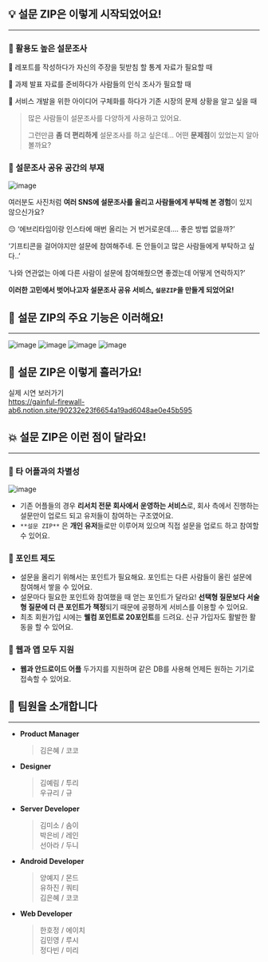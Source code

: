 
## 💡 설문 ZIP은 이렇게 시작되었어요!

---

### 📌 활용도 높은 설문조사

🙆 레포트를 작성하다가 자신의 주장을 뒷받침 할 통계 자료가 필요할 때 

🙆 과제 발표 자료를 준비하다가 사람들의 인식 조사가 필요할 때

🙆 서비스 개발을 위한 아이디어 구체화를 하다가 기존 시장의 문제 상황을 알고 싶을 때

> 많은 사람들이 설문조사를 다양하게 사용하고 있어요.
> 
> 
> 그런만큼 **좀 더 편리하게** 설문조사를 하고 싶은데… 어떤 **문제점**이 있었는지 알아볼까요?
> 

### 📌 설문조사 공유 공간의 부재
![image](https://user-images.githubusercontent.com/87464975/230753092-b3ea5c3b-319f-4f16-98df-d7467ee10aa3.png)


여러분도 사진처럼 **여러 SNS에 설문조사를 올리고 사람들에게 부탁해 본 경험**이 있지 않으신가요?

<aside>
😔 ‘에브리타임이랑 인스타에 매번 올리는 거 번거로운데…. 좋은 방법 없을까?’

‘기프티콘을 걸어야지만 설문에 참여해주네. 돈 안들이고 많은 사람들에게 부탁하고 싶다..’

‘나와 연관없는 아예 다른 사람이 설문에 참여해줬으면 좋겠는데 어떻게 연락하지?’

</aside>

**이러한 고민에서 벗어나고자 설문조사 공유 서비스, `설문ZIP`을 만들게 되었어요!**

## 👀 설문 ZIP의 주요 기능은 이러해요!

---

![image](https://user-images.githubusercontent.com/87464975/230753119-06060746-15aa-4c54-88dc-a78f500719b6.png)
![image](https://user-images.githubusercontent.com/87464975/230753133-2068f08b-7fdf-4c34-967b-c66116d19233.png)
![image](https://user-images.githubusercontent.com/87464975/230753134-09451c60-0757-4f6f-bf9b-d54937f07bb7.png)
![image](https://user-images.githubusercontent.com/87464975/230753137-7b019859-ad0e-451f-a707-231325458200.png)

## 💬 설문 ZIP은 이렇게 흘러가요!

실제 시연 보러가기       
https://gainful-firewall-ab6.notion.site/90232e23f6654a19ad6048ae0e45b595

## 💥 설문 ZIP은 이런 점이 달라요!

---

### 📌 타 어플과의 차별성

![image](https://user-images.githubusercontent.com/87464975/230753795-ecd70dc6-e0b2-4963-8ad6-1ddf8f1d1a37.png)

- 기존 어플들의 경우 **리서치 전문 회사에서 운영하는 서비스**로, 회사 측에서 진행하는 설문만이 업로드 되고 유저들이 참여하는 구조였어요.
- `**설문 ZIP**` 은 **개인 유저**들로만 이루어져 있으며 직접 설문을 업로드 하고 참여할 수 있어요.

### 📌 포인트 제도

- 설문을 올리기 위해서는 포인트가 필요해요. 포인트는 다른 사람들이 올린 설문에 참여해서 쌓을 수 있어요.
- 설문마다 필요한 포인트와 참여했을 때 얻는 포인트가 달라요! **선택형 질문보다 서술형 질문에 더 큰 포인트가 책정**되기 때문에 공평하게 서비스를 이용할 수 있어요.
- 최초 회원가입 시에는 **웰컴 포인트로 20포인트**를 드려요. 신규 가입자도 활발한 활동을 할 수 있어요.

### 📌 웹과 앱 모두 지원

- **웹과 안드로이드 어플** 두가지를 지원하며 같은 DB를 사용해 언제든 원하는 기기로 접속할 수 있어요.

## 👬 팀원을 소개합니다

---

- **Product Manager**
    
    > 김은혜 / 코코
    > 
- **Designer**
    
    > 김예림 / 투리       
    우규리 / 규
    > 
- **Server Developer**
    
    > 김미소 / 솜이      
    박은비 / 레인      
    선아라 / 두니
    > 
- **Android Developer**
    
    > 양예지 / 몬드     
    유하진 / 쿼티     
    김은혜 / 코코
    > 
- **Web Developer**
    
    > 한호정 / 에이치       
    김민영 / 루시        
    정다빈 / 미리
    > 
